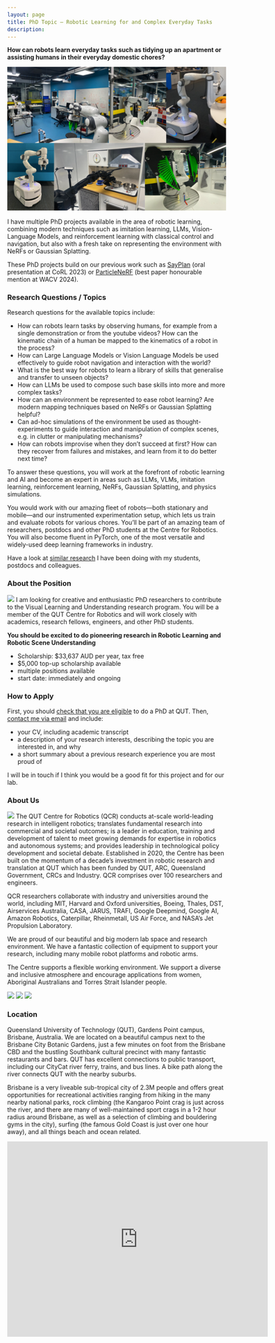 ```yaml
---
layout: page
title: PhD Topic – Robotic Learning for and Complex Everyday Tasks 
description:
---
```


**How can robots learn everyday tasks such as tidying up an apartment or assisting humans in their everyday domestic chores?**

<img class="col three" src="/assets/img/jobs/robot_learning_showcase.png"/>

I have multiple PhD projects available in the area of robotic learning, combining modern techniques such as imitation learning, LLMs, Vision-Language Models, and reinforcement learning with classical control and navigation, but also with a fresh take on representing the environment with NeRFs or Gaussian Splatting.

These PhD projects build on our previous work such as [SayPlan](https://sayplan.github.io/) (oral presentation at CoRL 2023) or [ParticleNeRF](https://sites.google.com/view/particlenerf) (best paper honourable mention at WACV 2024).


### Research Questions / Topics 
Research questions for the available topics include:

 - How can robots learn tasks by observing humans, for example from a single demonstration or from the youtube videos? How can the kinematic chain of a human be mapped to the kinematics of a robot in the process?
 - How can Large Language Models or Vision Language Models be used effectively to guide robot navigation and interaction with the world?
 - What is the best way for robots to learn a library of skills that generalise and transfer to unseen objects?
 - How can LLMs be used to compose such base skills into more and more complex tasks?
 - How can an environment be represented to ease robot learning? Are modern mapping techniques based on NeRFs or Gaussian Splatting helpful?
 - Can ad-hoc simulations of the environment be used as thought-experiments to guide interaction and manipulation of complex scenes, e.g. in clutter or manipulating mechanisms?
 - How can robots improvise when they don’t succeed at first? How can they recover from failures and mistakes, and learn from it to do better next time?

To answer these questions, you will work at the forefront of robotic learning and AI and become an expert in areas such as LLMs, VLMs,  imitation learning, reinforcement learning, NeRFs, Gaussian Splatting, and physics simulations.

You would work with our amazing fleet of robots—both stationary and mobile—and our instrumented experimentation setup, which lets us train and evaluate robots for various chores. You’ll be part of an amazing team of researchers, postdocs and other PhD students at the Centre for Robotics. You will also become fluent in PyTorch, one of the most versatile and widely-used deep learning frameworks in industry.

<!-- In this PhD project, you investigate different strategies for robots to learn everyday tasks. 

You apply techniques such as reinforcement learning and imitation learning in combination with large language models or vision-language models and investigate how to incorporate common sense knowledge, written task descriptions, human demonstrations and 3D scene understanding into the robotic learning process. -->

 <!-- You get the chance to work with a mobile robot that is equipped with a versatile arm, and set up impressive demos and experiments. -->

<!-- This project is supported by funding from the Australian Research Council and is done in collaboration between QUT and the University of Adelaide. You will be embedded in a team that spans both universities and will have the opportunity to travel and be co-supervised by experts from both unis. -->

Have a look at [similar research](../projects/learningtonavigate) I have been doing with my students, postdocs and colleagues.

### About the Position
<img class="col one" src="/assets/img/jobs/campus-1.jpg"/>
I am looking for creative and enthusiastic PhD researchers to contribute to the Visual Learning and Understanding research program. You will be a member of the QUT Centre for Robotics and will work closely with academics, research fellows, engineers, and other PhD students.

**You should be excited to do pioneering research in Robotic Learning and Robotic Scene Understanding**

 - Scholarship: $33,637 AUD per year, tax free
 - $5,000 top-up scholarship available
 - multiple positions available
 - start date: immediately and ongoing

### How to Apply

First, you should [check that you are eligible](https://www.qut.edu.au/research/study-with-us/how-to-apply) to do a PhD at QUT. Then, [contact me via email](https://www.qut.edu.au/about/our-people/academic-profiles/niko.suenderhauf) and include:
 * your CV, including academic transcript
 * a description of your research interests, describing the topic you are interested in, and why
 * a short summary about a previous research experience you are most proud of

I will be in touch if I think you would be a good fit for this project and for our lab.


### About Us
<img class="col one" src="/assets/img/jobs/S11-4.jpg"/>
The QUT Centre for Robotics (QCR) conducts at-scale world-leading research in intelligent robotics; translates fundamental research into commercial and societal outcomes; is a leader in education, training and development of talent to meet growing demands for expertise in robotics and autonomous systems; and provides leadership in technological policy development and societal debate. Established in 2020, the Centre has been built on the momentum of a decade’s investment in robotic research and translation at QUT which has been funded by QUT, ARC, Queensland Government, CRCs and Industry. QCR comprises over 100 researchers and engineers.

QCR researchers collaborate with industry and universities around the world, including MIT, Harvard and Oxford universities, Boeing, Thales, DST, Airservices Australia, CASA, JARUS, TRAFI, Google Deepmind, Google AI, Amazon Robotics, Caterpillar, Rheinmetall, US Air Force, and NASA’s Jet Propulsion Laboratory.  

We are proud of our beautiful and big modern lab space and research environment. We have a fantastic collection of equipment to support your research, including many mobile robot platforms and robotic arms.

The Centre supports a flexible working environment. We support a diverse and inclusive atmosphere and encourage applications from women, Aboriginal Australians and Torres Strait Islander people.

<div class="img_row">
<img class="col one" src="/assets/img/jobs/S11-1.jpg"/>
<img class="col one" src="/assets/img/jobs/S11-3.jpg"/>
<img class="col one" src="/assets/img/jobs/S11-2.jpg"/>
</div>


### Location
Queensland University of Technology (QUT), Gardens Point campus, Brisbane, Australia.
We are located on a beautiful campus next to the Brisbane City Botanic Gardens, just a few minutes on foot from the Brisbane CBD and the bustling Southbank cultural precinct with many fantastic restaurants and bars. QUT has excellent connections to public transport, including our CityCat river ferry, trains, and bus lines. A bike path along the river connects QUT with the nearby suburbs.

Brisbane is a very liveable sub-tropical city of 2.3M people and offers great opportunities for recreational activities ranging from hiking in the many nearby national parks, rock climbing (the Kangaroo Point crag is just across the river, and there are many of well-maintained sport crags in a 1-2 hour radius around Brisbane, as well as a selection of climbing and bouldering gyms in the city), surfing (the famous Gold Coast is just over one hour away), and all things beach and ocean related.


<iframe src="https://www.google.com/maps/embed?pb=!1m14!1m12!1m3!1d2906.049913465745!2d153.02894556592284!3d-27.47748600138352!2m3!1f0!2f0!3f0!3m2!1i1024!2i768!4f13.1!5e1!3m2!1sen!2sau!4v1583472988458!5m2!1sen!2sau" width="600" height="450" frameborder="0" style="border:0;" allowfullscreen=""></iframe>
